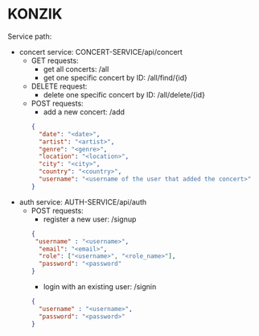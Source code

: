 # KONZIK

Service path:
- concert service: CONCERT-SERVICE/api/concert
  - GET requests:
    - get all concerts: /all
    - get one specific concert by ID: /all/find/{id}
  - DELETE request:
    - delete one specific concert by ID: /all/delete/{id}
  - POST requests:
    - add a new concert: /add
	```json
    {
      "date": "<date>",
      "artist": "<artist>",
      "genre": "<genre>",
      "location": "<location>",
      "city": "<city>",
      "country": "<country>",
      "username": "<username of the user that added the concert>"
    }
  	```
- auth service: AUTH-SERVICE/api/auth
  - POST requests:
    - register a new user: /signup
    ```json
    {
     "username" : "<username>",
      "email": "<email>",
      "role": ["<username>", "<role_name>"],
      "password": "<password"
    }
    ```
    - login with an existing user: /signin
    ```json
    {
      "username" : "<username>",
      "password": "<password>"
    }
    ```
